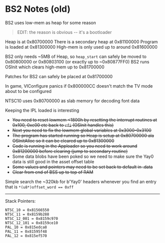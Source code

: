 # BS2 Notes (old)

BS2 uses low-mem as heap for some reason
> EDIT: the reason is obvious -- it's a bootloader

Heap is at 0x80700000
There is a secondary heap at 0x81100000
Program is loaded at 0x81300000
High-mem is only used up to around 0x81600000

BS2 only needs ~5MB of Heap, so `heap_start` can safely be moved to 0x80800000 or 0x80803100 (or exactly up to ~0x80877FF0)
BS2 runs OSInit which clears high-mem up to 0x81700000

Patches for BS2 can safely be placed at 0x81700000

In game, VIConfigure panics if 0x800000CC doesn't match the TV mode about to be configured

NTSC10 uses 0x80700000 as slab memory for decoding font data

Keeping the IPL loaded is interesting
- ~~You need to reset lowmem <1800h by resetting the interrupt routines at 0x100, 0xc00 etc back to `rfi` (OSInit handles this)~~
- ~~Next you need to fix the lowmem global variables at 0x3000-0x3100~~
- ~~The program has started running so Heap is setup at 0x80700000 ala OSInitAlloc so it can be cleared up to 0x81300000~~
- ~~Code is running in the Apploader so you need to work around 0x81200000 before clearing (jump to secondary routine)~~
- Some data blobs have been poked so we need to make sure the Yay0 data is still good in the asset offset table
- ~~Some values and pointers may need to be set back to default in .data~~
- ~~Clear from end of BSS up to top of RAM~~

Simple search the ~320kb for b'Yay0' headers whenever you find an entry that is `*(u8*)offset_word == 0xff`

---

Stack Pointers:
```
NTSC_10 = 0x81566550
NTSC_11 = 0x8159b288
NTSC_12_001 = 0x8159c970
NTSC_12_101 = 0x8159ce10
PAL_10 = 0x815edca8
PAL_11 = 0x81595f48
PAL_12 = 0x815ef570
```
